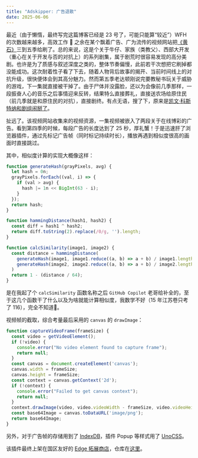 ```yaml
---
title: "Adskipper: 广告退散"
date: 2025-06-06
---
```


最近（由于懒惰，最终写完这篇博客已经是 23 号了，可能只能算“较近”）WFH 的次数越来越多，高效工作 :dog: 之余在某个飘着广告、广为流传的视频网站把[《黄石》](https://movie.douban.com/subject/27036727/)三到五季给刷了。总的来说，这是个关于牛仔、家族（类教父）、西部大开发（重心在关于开发与否的对抗上）的系列剧集，属于剧荒时很容易发现的高分美剧。也许是为了质感与叙述深度之类的，整体节奏偏慢，此前若干次想把它刷掉都没能成功。这次耐着性子看了下去，随着人物背后故事的揭开、当前时间线上的对抗升级，很快便体会到其高分魅力。然而第五季老达顿刚说完要教秘书玩关于威胁的游戏，下一集就直接被干掉了。由于尸体并没露脸，还以为会像前几季那样，一段振奋人心的音乐之后事情迎来反转，结果特么直接葬礼，直接送农场给原住民（前几季就是和原住民的对抗），直接剧终。有点无语，搜了下，原来是[凯文·科斯特纳和剧组闹掰了](https://news.qq.com/rain/a/20241115A09MHG00)。

扯远了。该视频网站收集来的视频资源，一集视频被嵌入了两段关于在线博彩的广告。看到第四季的时候，每段广告的长度达到了 25 秒，厚礼蟹！于是迅速肝了浏览器插件，通过先标记广告帧（同时标记持续时长），播放再遇到相似度很高的画面时直接跳过。

其中，相似度计算的实现大概像这样：

```js
function generateHash(grayPixels, avg) {
  let hash = 0n;
  grayPixels.forEach((val, i) => {
    if (val > avg) {
      hash |= 1n << BigInt(63 - i);
    }
  });
  return hash;
}

function hammingDistance(hash1, hash2) {
  const diff = hash1 ^ hash2;
  return diff.toString(2).replace(/0/g, '').length;
}

function calcSimilarity(image1, image2) {
  const distance = hammingDistance(
    generateHash(image1, image1.reduce((a, b) => a + b) / image1.length),
    generateHash(image2, image2.reduce((a, b) => a + b) / image2.length)
  )
  return 1 - (distance / 64);
}
```

是在我起了个 `calcSimilarity` 函数名称之后 `GitHub Copilot` 老哥给补全的，至于这几个函数干了什么以及为啥就能计算相似度，我数学不好（15 年江苏卷只考了 116），完全不知道🤯。

视频帧的截取，综合考量最后采用的 `canvas` 的 `drawImage`：

```js
function captureVideoFrame(frameSize) {
  const video = getVideoElement();
  if (!video) {
    console.error("No video element found to capture frame");
    return null;
  }
  const canvas = document.createElement('canvas');
  canvas.width = frameSize;
  canvas.height = frameSize;
  const context = canvas.getContext('2d');
  if (!context) {
    console.error("Failed to get canvas context");
    return null;
  }
  context.drawImage(video, video.videoWidth - frameSize, video.videoHeight - frameSize, frameSize, frameSize, 0, 0, frameSize, frameSize);
  const base64Image = canvas.toDataURL('image/png');
  return base64Image;
}
```

另外，对于广告帧的存储用到了 [IndexDB](https://developer.mozilla.org/docs/Web/API/IndexedDB_API)，插件 Popup 等样式用了 [UnoCSS](https://unocss.dev/)。

该插件最终上架在国区友好的 [Edge 拓展商店](https://microsoftedge.microsoft.com/addons/detail/adskipper/nnobbaijadeebolilakhkmdkcmhmnnlh)，仓库在[这里](https://github.com/tkzt/adskipper)。